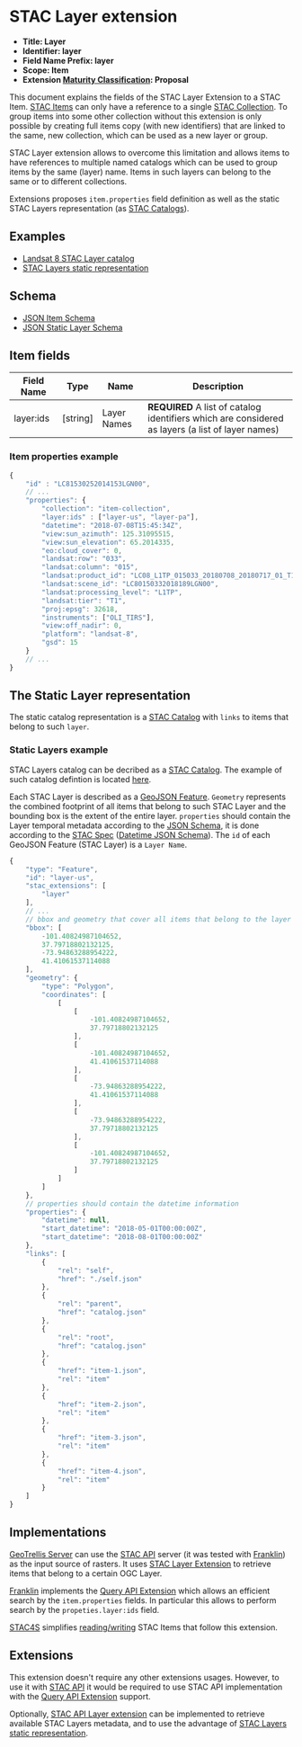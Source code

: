 # STAC Layer extension

- **Title: Layer**
- **Identifier: layer**
- **Field Name Prefix: layer**
- **Scope: Item**
- **Extension [Maturity Classification](https://github.com/radiantearth/stac-api-spec/blob/master/extensions/README.md#extension-maturity): Proposal**

This document explains the fields of the STAC Layer Extension to a STAC Item. [STAC Items](https://github.com/radiantearth/stac-spec/tree/master/item-spec) can only have a reference to a single [STAC Collection](https://github.com/radiantearth/stac-spec/tree/master/collection-spec). To group items into some other collection without this extension is only possible by creating full items copy (with new identifiers) that are linked to the same, new collection, which can be used as a new layer or group.

STAC Layer extension allows to overcome this limitation and allows items to have references to multiple named catalogs which can be used to group items by the same (layer) name. Items in such layers can belong to the same or to different collections.

Extensions proposes `item.properties` field definition as well as the static STAC Layers representation (as [STAC Catalogs](https://github.com/radiantearth/stac-spec/tree/master/catalog-spec)).

## Examples

- [Landsat 8 STAC Layer catalog](examples/landsat-stac-layers/catalog.json)
- [STAC Layers static representation](examples/landsat-stac-layers/layers/catalog.json)

## Schema

- [JSON Item Schema](json-schema/item-schema.json)
- [JSON Static Layer Schema](json-schema/layer-schema.json)

## Item fields

| Field Name     | Type     | Name        | Description                                                                                      |
| -------------- | ---------| ------------|------------------------------------------------------------------------------------------------- |
| layer:ids      | [string] | Layer Names |**REQUIRED** A list of catalog identifiers which are considered as layers (a list of layer names) |

### Item properties example

```javascript
{
    "id" : "LC81530252014153LGN00",
    // ...
    "properties": {
        "collection": "item-collection",
        "layer:ids" : ["layer-us", "layer-pa"],
        "datetime": "2018-07-08T15:45:34Z",
        "view:sun_azimuth": 125.31095515,
        "view:sun_elevation": 65.2014335,
        "eo:cloud_cover": 0,
        "landsat:row": "033",
        "landsat:column": "015",
        "landsat:product_id": "LC08_L1TP_015033_20180708_20180717_01_T1",
        "landsat:scene_id": "LC80150332018189LGN00",
        "landsat:processing_level": "L1TP",
        "landsat:tier": "T1",
        "proj:epsg": 32618,
        "instruments": ["OLI_TIRS"],
        "view:off_nadir": 0,
        "platform": "landsat-8",
        "gsd": 15
    }
    // ...
}
```

## The Static Layer representation

The static catalog representation is a [STAC Catalog](https://github.com/radiantearth/stac-spec/tree/master/catalog-spec) with `links` to items that belong to such `layer`.

### Static Layers example

STAC Layers catalog can be decribed as a [STAC Catalog](https://github.com/radiantearth/stac-spec/tree/master/catalog-spec). The example of such catalog defintion is located [here](examples/landsat-stac-layers/layers/catalog.json).

Each STAC Layer is described as a [GeoJSON Feature](https://geojson.org/schema/Feature.json). `Geometry` represents the combined footprint of all items that belong to such STAC Layer and the bounding box is the extent of the entire layer. `properties` should contain the Layer temporal metadata according to the [JSON Schema](json-schema/layer-schema.json), it is done according to the [STAC Spec](https://github.com/radiantearth/stac-spec/blob/dev/item-spec/item-spec.md#properties-object) ([Datetime JSON Schema]("https://github.com/radiantearth/stac-spec/blob/dev/item-spec/json-schema/datetime.json)). The `id` of each GeoJSON Feature (STAC Layer) is a `Layer Name`.

```javascript
{
    "type": "Feature",
    "id": "layer-us",
    "stac_extensions": [
        "layer"
    ],
    // ... 
    // bbox and geometry that cover all items that belong to the layer
    "bbox": [
        -101.40824987104652,
        37.79718802132125,
        -73.94863288954222,
        41.41061537114088
    ],
    "geometry": {
        "type": "Polygon",
        "coordinates": [
            [
                [
                    -101.40824987104652,
                    37.79718802132125
                ],
                [
                    -101.40824987104652,
                    41.41061537114088
                ],
                [
                    -73.94863288954222,
                    41.41061537114088
                ],
                [
                    -73.94863288954222,
                    37.79718802132125
                ],
                [
                    -101.40824987104652,
                    37.79718802132125
                ]
            ]
        ]
    },
    // properties should contain the datetime information
    "properties": {
        "datetime": null,
        "start_datetime": "2018-05-01T00:00:00Z",
        "start_datetime": "2018-08-01T00:00:00Z"
    },
    "links": [
        {
            "rel": "self",
            "href": "./self.json"
        },
        {
            "rel": "parent",
            "href": "catalog.json"
        },
        {
            "rel": "root",
            "href": "catalog.json"
        },
        {
            "href": "item-1.json",
            "rel": "item"
        },
        {
            "href": "item-2.json",
            "rel": "item"
        },
        {
            "href": "item-3.json",
            "rel": "item"
        },
        {
            "href": "item-4.json",
            "rel": "item"
        }
    ]
}
```

## Implementations

[GeoTrellis Server](https://github.com/geotrellis/geotrellis-server/) can use the [STAC API](https://github.com/radiantearth/stac-api-spec) server (it was tested with [Franklin](https://github.com/azavea/franklin)) as the input source of rasters. It uses [STAC Layer Extension](./) to retrieve items that belong to a certain OGC Layer.

[Franklin](https://github.com/azavea/franklin) implements the [Query API Extension](https://github.com/radiantearth/stac-api-spec/tree/master/extensions/query) which allows an efficient search by the `item.properties` fields. In particular this allows to perform search by the `propeties.layer:ids` field.

[STAC4S](https://github.com/azavea/stac4s) simplifies [reading/writing](https://github.com/azavea/stac4s/blob/master/modules/core/src/main/scala/com/azavea/stac4s/extensions/layer/LayerItemExtension.scala) STAC Items that follow this extension.

## Extensions

This extension doesn't require any other extensions usages. However, to use it with [STAC API](https://github.com/radiantearth/stac-api-spec/)
it would be required to use STAC API implementation with the [Query API Extension](https://github.com/radiantearth/stac-api-spec/tree/master/extensions/query) support.

Optionally, [STAC API Layer extension](../../../stac-api-spec/extensions/layer/README.md) can be implemented to retrieve available STAC Layers metadata, and to use the advantage of [STAC Layers static representation](examples/landsat-stac-layers/layers/catalog.json).
